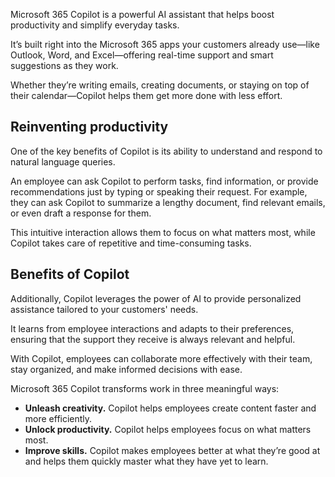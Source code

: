 Microsoft 365 Copilot is a powerful AI assistant that helps boost productivity and simplify everyday tasks.

It’s built right into the Microsoft 365 apps your customers already use&mdash;like Outlook, Word, and Excel&mdash;offering real-time support and smart suggestions as they work.

Whether they’re writing emails, creating documents, or staying on top of their calendar&mdash;Copilot helps them get more done with less effort.

## Reinventing productivity

One of the key benefits of Copilot is its ability to understand and respond to natural language queries.

An employee can ask Copilot to perform tasks, find information, or provide recommendations just by typing or speaking their request. For example, they can ask Copilot to summarize a lengthy document, find relevant emails, or even draft a response for them.

This intuitive interaction allows them to focus on what matters most, while Copilot takes care of repetitive and time-consuming tasks.

## Benefits of Copilot

Additionally, Copilot leverages the power of AI to provide personalized assistance tailored to your customers' needs.

It learns from employee interactions and adapts to their preferences, ensuring that the support they receive is always relevant and helpful.

With Copilot, employees can collaborate more effectively with their team, stay organized, and make informed decisions with ease. 

Microsoft 365 Copilot transforms work in three meaningful ways:

- **Unleash creativity.** Copilot helps employees create content faster and more efficiently.  
- **Unlock productivity.** Copilot helps employees focus on what matters most.  
- **Improve skills.** Copilot makes employees better at what they’re good at and helps them quickly master what they have yet to learn.